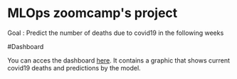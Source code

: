 # MLOps zoomcamp's project

Goal : Predict the number of deaths due to covid19 in the following weeks

#Dashboard

You can acces the dashboard [here](http://35.210.155.194:8501/). It contains a graphic that shows current covid19 deaths and predictions by the model.
